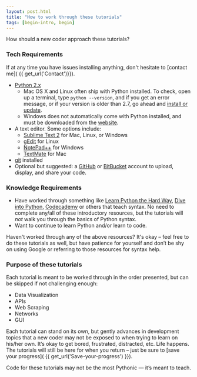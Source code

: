 ```yaml
---
layout: post.html
title: "How to work through these tutorials"
tags: [begin-intro, begin]
---
```


How should a new coder approach these tutorials?

### Tech Requirements

If at any time you have issues installing anything, don't hesitate to [contact me]( {{ get_url('Contact')}}).

* [Python 2.x](http://www.python.org/download/releases/2.7.5/)
	* Mac OS X and Linux often ship with Python installed. To check, open up a terminal, type `python --version`, and if you get an error message, or if your version is older than 2.7, go ahead and [install or update](http://www.python.org/download/releases/2.7.5/).
	* Windows does not automatically come with Python installed, and must be downloaded from the [website](http://www.python.org/download/releases/2.7.5/).
* A text editor.  Some options include:
	* [Sublime Text 2](http://www.sublimetext.com/2) for Mac, Linux, or Windows
	* [gEdit](http://projects.gnome.org/gedit/) for Linux
	* [NotePad++](http://notepad-plus-plus.org/) for Windows
	* [TextMate](http://macromates.com/) for Mac
* [git](http://git-scm.com/downloads) installed
* Optional but suggested: a [GitHub](http://github.com) or [BitBucket](http://bitbucket.org) account to upload, display, and share your code.

### Knowledge Requirements

* Have worked through something like [Learn Python the Hard Way](http://learnpythonthehardway.org/), [Dive into Python](http://www.diveintopython.net/), [Codecademy](http://www.codecademy.com/tracks/python) or others that teach syntax. No need to complete any/all of these introductory resources, but the tutorials will _not_ walk you through the basics of Python syntax.
* Want to continue to learn Python and/or learn to code.

Haven't worked through any of the above resources? It's okay – feel free to do these tutorials as well, but have patience for yourself and don’t be shy on using Google or referring to those resources for syntax help.

### Purpose of these tutorials

Each tutorial is meant to be worked through in the order presented, but can be skipped if not challenging enough:

* Data Visualization
* APIs
* Web Scraping
* Networks
* GUI

Each tutorial can stand on its own, but gently advances in development topics that a new coder may not be exposed to when trying to learn on his/her own.  It‘s okay to get bored, frustrated, distracted, etc. Life happens. The tutorials will still be here for when you return – just be sure to [save your progress]( {{ get_url('Save-your-progress') }}).

Code for these tutorials may not be the most Pythonic — it’s meant to teach.